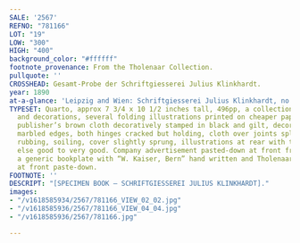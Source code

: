 ```yaml
---
SALE: '2567'
REFNO: "781166"
LOT: "19"
LOW: "300"
HIGH: "400"
background_color: "#ffffff"
footnote_provenance: From the Tholenaar Collection.
pullquote: ''
CROSSHEAD: Gesamt-Probe der Schriftgiesserei Julius Klinkhardt.
year: 1890
at-a-glance: 'Leipzig and Wien: Schriftgiesserei Julius Klinkhardt, no date (1890).'
TYPESET: Quarto, approx 7 3/4 x 10 1/2 inches tall, 496pp, a collection of type specimens
  and decorations, several folding illustrations printed on cheaper paper at rear,
  publisher’s brown cloth decoratively stamped in black and gilt, decorative endpapers,
  marbled edges, both hinges cracked but holding, cloth over joints split and frayed,
  rubbing, soiling, cover slightly sprung, illustrations at rear with tears and toning,
  else good to very good. Company advertisement pasted-down at front free endpaper,
  a generic bookplate with “W. Kaiser, Bern” hand written and Tholenaar bookplate
  at front paste-down.
FOOTNOTE: ''
DESCRIPT: "[SPECIMEN BOOK — SCHRIFTGIESSEREI JULIUS KLINKHARDT]."
images:
- "/v1618585934/2567/781166_VIEW_02_02.jpg"
- "/v1618585936/2567/781166_VIEW_04_04.jpg"
- "/v1618585936/2567/781166.jpg"

---
```

